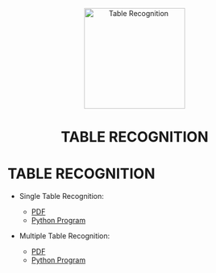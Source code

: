 [<p align="center">
<img src="https://img.icons8.com/external-goofy-color-kerismaker/384/null/external-Spreadsheet-file-document-goofy-color-kerismaker.png" title = "Table Recognition" height='200'></p>](https://www.google.com/search?q=table+recognition&rlz=1C1CHBF_enIN998IN998&oq=Table+Recognition&aqs=chrome.0.35i39j0i512l4j69i60l3.8423j0j7&sourceid=chrome&ie=UTF-8)


<h1 style="text-align: center;"> TABLE RECOGNITION </h1>


# TABLE RECOGNITION

* Single Table Recognition:

    * [PDF](https://github.com/004Ajay/Table-Recognition/blob/main/table_OnePage.pdf)
    * [Python Program](https://github.com/004Ajay/Table-Recognition/blob/main/tabula_OnePage.py)


* Multiple Table Recognition:

    * [PDF](https://github.com/004Ajay/Table-Recognition/blob/main/table_ManyPage.pdf)
    * [Python Program](https://github.com/004Ajay/Table-Recognition/blob/main/tabula_ManyPage.py)